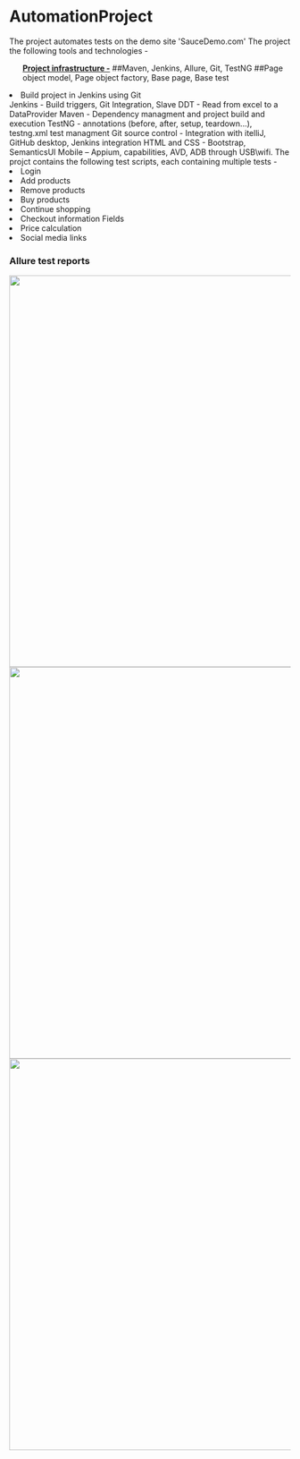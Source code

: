 # AutomationProject
The project automates tests on the demo site 'SauceDemo.com'
The project the following tools and technologies -
<ul style>
	<u><b>Project infrastructure -</b></u>
		##Maven, Jenkins, Allure, Git, TestNG
		##Page object model, Page object factory, Base page, Base test
</ul>
<li>Build project in Jenkins using Git</li>
Jenkins - Build triggers, Git Integration, Slave
DDT - Read from excel to a DataProvider
Maven - Dependency managment and project build and execution
TestNG - annotations (before, after, setup, teardown...), testng.xml test managment
Git source control - Integration with itelliJ, GitHub desktop, Jenkins integration
HTML and CSS - Bootstrap, SemanticsUI
Mobile – Appium, capabilities, AVD, ADB through USB\wifi.
The projct contains the following test scripts, each containing multiple tests -
<li>Login</li>
<li>Add products</li>
<li>Remove products</li>
<li>Buy products</li>
<li>Continue shopping</li>
<li>Checkout information Fields</li>
<li>Price calculation</li>
<li>Social media links</li>

<h3>Allure test reports</h3>
<img src="https://github.com/jonmiz12/AutomationProject/assets/58295061/7abd2cb3-6d03-479a-b36f-81d57030bf1e" width="700">
<img src="https://github.com/jonmiz12/AutomationProject/assets/58295061/455dde73-7766-401d-9984-a3eb408032e2" width="700">
<img src="https://github.com/jonmiz12/AutomationProject/assets/58295061/dbd733e2-7330-4843-afab-c18c9b766f02" width="700">

